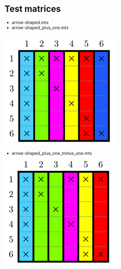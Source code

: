 # Test matrices

- arrow-shaped.mtx
- arrow-shaped_plus_one.mtx

![MatVis1](arrow-shaped_plus_one.png)
- arrow-shaped_plus_one_minus_one.mtx

![MatVis1](arrow-shaped_plus_one_minus_one.png)